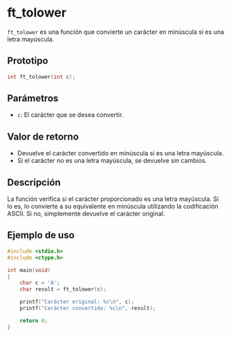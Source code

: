# ft_tolower
`ft_tolower` es una función que convierte un carácter en minúscula si es una letra mayúscula.

## Prototipo
```c
int ft_tolower(int c);
```

## Parámetros
- `c`: El carácter que se desea convertir.

## Valor de retorno
- Devuelve el carácter convertido en minúscula si es una letra mayúscula.
- Si el carácter no es una letra mayúscula, se devuelve sin cambios.

## Descripción
La función verifica si el carácter proporcionado es una letra mayúscula. Si lo es, lo convierte a su equivalente en minúscula utilizando la codificación ASCII. Si no, simplemente devuelve el carácter original.

## Ejemplo de uso
```c
#include <stdio.h>
#include <ctype.h>

int main(void)
{
    char c = 'A';
    char result = ft_tolower(c);

    printf("Carácter original: %c\n", c);
    printf("Carácter convertido: %c\n", result);

    return 0;
}
```